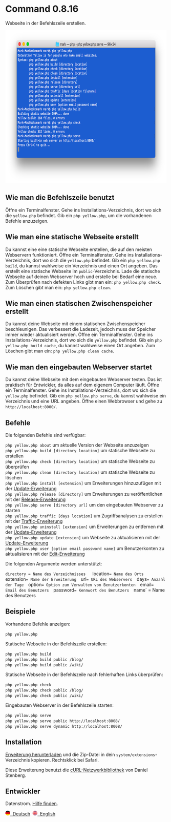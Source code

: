 Command 0.8.16
==============
Webseite in der Befehlszeile erstellen.

<p align="center"><img src="command-screenshot.png?raw=true" width="794" height="478" alt="Bildschirmfoto"></p>

## Wie man die Befehlszeile benutzt

Öffne ein Terminalfenster. Gehe ins Installations-Verzeichnis, dort wo sich die `yellow.php` befindet.  Gib ein `php yellow.php`, um die vorhandenen Befehle anzuzeigen.

## Wie man eine statische Webseite erstellt

Du kannst eine eine statische Webseite erstellen, die auf den meisten Webservern funktioniert. Öffne ein Terminalfenster. Gehe ins Installations-Verzeichnis, dort wo sich die `yellow.php` befindet. Gib ein `php yellow.php build`, du kannst wahlweise ein Verzeichnis und einen Ort angeben. Das erstellt eine statische Webseite im `public`-Verzeichnis. Lade die statische Webseite auf deinen Webserver hoch und erstelle bei Bedarf eine neue. Zum Überprüfen nach defekten Links gibt man ein: `php yellow.php check`. Zum Löschen gibt man ein: `php yellow.php clean`.

## Wie man einen statischen Zwischenspeicher erstellt

Du kannst deine Webseite mit einem statischen Zwischenspeicher beschleunigen. Das verbessert die Ladezeit, jedoch muss der Speicher immer wieder aktualisiert werden. Öffne ein Terminalfenster. Gehe ins Installations-Verzeichnis, dort wo sich die `yellow.php` befindet. Gib ein `php yellow.php build cache`, du kannst wahlweise einen Ort angeben. Zum Löschen gibt man ein: `php yellow.php clean cache`.

## Wie man den eingebauten Webserver startet

Du kannst deine Webseite mit dem eingebauten Webserver testen. Das ist praktisch für Entwickler, da alles auf dem eigenem Computer läuft. Öffne ein Terminalfenster. Gehe ins Installations-Verzeichnis, dort wo sich die `yellow.php` befindet. Gib ein `php yellow.php serve`, du kannst wahlweise ein Verzeichnis und eine URL angeben. Öffne einen Webbrowser und gehe zu `http://localhost:8000/`.

## Befehle

Die folgenden Befehle sind verfügbar:

`php yellow.php about` um aktuelle Version der Webseite anzuzeigen  
`php yellow.php build [directory location]` um statische Webseite zu erstellen  
`php yellow.php check [directory location]` um statische Webseite zu überprüfen  
`php yellow.php clean [directory location]` um statische Webseite zu löschen  
`php yellow.php install [extension]` um Erweiterungen hinzuzufügen mit der [Update-Erweiterung](https://github.com/datenstrom/yellow-extensions/tree/master/features/update/README-de.md)  
`php yellow.php release [directory]` um Erweiterungen zu veröffentlichen mit der [Release-Erweiterung](https://github.com/datenstrom/yellow-extensions/tree/master/features/release/README-de.md)  
`php yellow.php serve [directory url]` um den eingebauten Webserver zu starten  
`php yellow.php traffic [days location]` um Zugriffsanalysen zu erstellen mit der [Traffic-Erweiterung](https://github.com/datenstrom/yellow-extensions/tree/master/features/traffic/README-de.md)  
`php yellow.php uninstall [extension]` um Erweiterungen zu entfernen mit der [Update-Erweiterung](https://github.com/datenstrom/yellow-extensions/tree/master/features/update/README-de.md)  
`php yellow.php update [extension]` um Webseite zu aktualisieren mit der [Update-Erweiterung](https://github.com/datenstrom/yellow-extensions/tree/master/features/update/README-de.md)  
`php yellow.php user [option email password name]` um Benutzerkonten zu aktualisieren mit der [Edit-Erweiterung](https://github.com/datenstrom/yellow-extensions/tree/master/features/edit/README-de.md)  

Die folgenden Argumente werden unterstützt:

`directory = Name des Verzeichnisses  
`location` = Name des Orts  
`extension` = Name der Erweiterung  
`url` = URL des Webservers  
`days` = Anzahl der Tage  
`option` = Option zum Verwalten von Benutzerkonten  
`email` = Email des Benutzers  
`password` = Kennwort des Benutzers  
`name` = Name des Benutzers  

## Beispiele

Vorhandene Befehle anzeigen:

`php yellow.php`

Statische Webseite in der Befehlszeile erstellen:

`php yellow.php build`  
`php yellow.php build public /blog/`  
`php yellow.php build public /wiki/`  

Statische Webseite in der Befehlszeile nach fehlerhaften Links überprüfen:

`php yellow.php check`  
`php yellow.php check public /blog/`  
`php yellow.php check public /wiki/`  

Eingebauten Webserver in der Befehlszeile starten:

`php yellow.php serve`  
`php yellow.php serve public http://localhost:8008/`  
`php yellow.php serve dynamic http://localhost:8008/`  

## Installation

[Erweiterung herunterladen](https://github.com/datenstrom/yellow-extensions/raw/master/zip/command.zip) und die Zip-Datei in dein `system/extensions`-Verzeichnis kopieren. Rechtsklick bei Safari.

Diese Erweiterung benutzt die [cURL-Netzwerkbibliothek](https://github.com/curl/curl) von Daniel Stenberg.

## Entwickler

Datenstrom. [Hilfe finden](https://datenstrom.se/de/yellow/help/).

<p>
<a href="README-de.md"><img src="https://raw.githubusercontent.com/datenstrom/yellow-extensions/master/features/help/language-de.png" width="15" height="15" alt="Deutsch">&nbsp; Deutsch</a>&nbsp;
<a href="README.md"><img src="https://raw.githubusercontent.com/datenstrom/yellow-extensions/master/features/help/language-en.png" width="15" height="15" alt="English">&nbsp; English</a>&nbsp;
</p>
